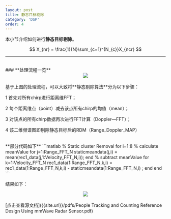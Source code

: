 ```yaml
---
layout: post
title: 静态目标剔除
category: 'DSP'
order: 4
---
```


本小节介绍如何进行**静态目标剔除**。

$$ X_{nr} = \frac{1}{N}\sum_{c=1}^{N_{c}}X_{ncr} $$

- - -

<br>
### **处理流程一览**

<div align=center>
<img src="{{site.url}}/images/static-01.png" div align=center />
</div>

<br>
基于上图的处理流程，可以大致将**静态剔除算法**分为以下步骤：

1 首先对所有chirp进行距离维FFT；

2 每个距离维点（point）减去该点所有chirp的均值（mean）；

3 对该点的所有chirp数据再次进行FFT计算（Doppler—FFT）；

4 该二维频谱图即剔除静态目标后的RDM（Range_Doppler_MAP）

<br>
**部分代码如下**
```matlab
% Static cluster Removal
for i=1:8
	% calculate meanValue
	for j=1:Range_FFT_N
		staticmeandata(j,i) = mean(rec1_data(j,1:Velocity_FFT_N,i));
	end
	% subtract meanValue
	for k=1:Velocity_FFT_N
		rec1_data(1:Range_FFT_N,k,i) = rec1_data(1:Range_FFT_N,k,i) -  staticmeandata(1:Range_FFT_N,i) ;
	end
end
```

结果如下：

<div align=center>
<img src="{{site.url}}/images/static-02.png" div align=center />
</div>
<br>
[点击查看源文档]({{site.url}}/pdfs/People Tracking and Counting Reference Design Using mmWave Radar Sensor.pdf)





